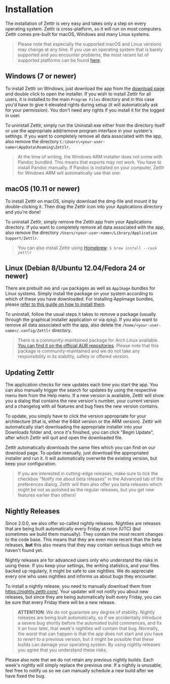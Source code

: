 # Installation

The installation of Zettlr is very easy and takes only a step on every operating system. Zettlr is cross-platform, so it will run on most computers. Zettlr comes pre-built for macOS, Windows and many Linux systems.

> Please note that especially the supported macOS and Linux versions may change at any time. If you use an operating system that is barely supported and you encounter problems, the most recent list of supported platforms can be found [here](https://www.electronjs.org/docs/tutorial/support#supported-platforms).

## Windows (7 or newer)

To install Zettlr on Windows, just download the app from the [download page](https://www.zettlr.com/download) and double click to open the installer. If you wish to install Zettlr for all users, it is installed to the main `Program Files` directory and in this case you'd have to give it elevated rights during setup (it will automatically ask for your permission). You don't need any rights if you install it for the logged in user.

To uninstall Zettlr, simply run the Uninstall.exe either from the directory itself or use the appropriate add/remove program interface in your system's settings. If you want to completely remove all data associated with the app, also remove the directory `C:\Users\<your-user-name>\AppData\Roaming\Zettlr`.

> At the time of writing, the Windows ARM installer does not come with Pandoc bundled. This means that exports may not work. You have to install Pandoc manually. If Pandoc is installed on your computer, Zettlr for Windows ARM will automatically use that one.

## macOS (10.11 or newer)

To install Zettlr on macOS, simply download the dmg-file and mount it by double-clicking it. Then drag the Zettlr icon into your Applications directory and you're done!

To uninstall Zettlr, simply remove the Zettlr.app from your Applications directory. If you want to completely remove all data associated with the app, also remove the directory `/Users/<your-user-name>/Library/Application Support/Zettlr`.

> You can also install Zettlr using [Homebrew](https://formulae.brew.sh/cask/zettlr): `$ brew install --cask zettlr`

## Linux (Debian 8/Ubuntu 12.04/Fedora 24 or newer)

There are prebuilt `deb` and `rpm` packages as well as `AppImage` bundles for Linux systems. Simply install the package on your system according to which of these you have downloaded. For installing AppImage bundles, please [refer to this guide on how to install them](https://appimage.org/).

To uninstall, follow the usual steps it takes to remove a package (usually through the graphical installer application or via `dpkg`). If you also want to remove all data associated with the app, also delete the `/home/<your-user-name>/.config/Zettlr` directory.

> There is a community-maintained package for Arch Linux available. [You can find it on the official AUR repositories](https://aur.archlinux.org/packages/zettlr-bin/). Please note that this package is community-maintained and we do not take any responsibility in its stability, safety or offered version.

## Updating Zettlr

The application checks for new updates each time you start the app. You can also manually trigger the search for updates by using the respective menu item from the Help menu. If a new version is available, Zettlr will show you a dialog that contains the new version's number, your current version and a changelog with all features and bug fixes the new version contains.

To update, you simply have to click the version appropriate for your architecture (that is, either the 64bit version or the ARM version). Zettlr will automatically start downloading the appropriate installer into your Downloads folder and, once it's finished, you can click "Begin Update", after which Zettlr will quit and open the downloaded file.

Zettlr automatically downloads the same files which you can find on our download page. To update manually, just download the appropriated installer and run it. It will automatically overwrite the existing version, but keep your configuration.

> If you are interested in cutting-edge releases, make sure to tick the checkbox "Notify me about beta releases" in the Advanced tab of the preferences dialog. Zettlr will then also offer you beta releases which might be not as polished as the regular releases, but you get new features earlier than others!

## Nightly Releases

Since 2.0.0, we also offer so-called nightly releases. Nightlies are releases that are being built automatically every Friday at noon (UTC) (but sometimes we build them manually). They contain the most recent changes to the code base. This means that they are even more recent than the beta releases, **but** this also means that they may contain serious bugs which we haven't found yet.

Nightly releases are for advanced users only who understand the risks in using these. If you keep your settings, the writing statistics, and your files backed up regularly, it might be safe to use nightlies. We do appreciate every one who uses nightlies and informs us about bugs they encounter.

To install a nightly release, you need to manually download them from <https://nightly.zettlr.com/>. Your updater will not notify you about new releases, but since they are being automatically built every Friday, you can be sure that every Friday there will be a new release.

> **ATTENTION**: We do not guarantee any degree of stability. Nightly releases are being built automatically, so if we accidentally introduce a severe bug shortly before the automated build commences, and fix it an hour later, that week's nightlies _will_ contain that bug. Normally, the worst that can happen is that the app does not start and you have to revert to a previous version, but it might be possible that these builds can damage your operating system. By using nightly releases you agree that you understand these risks.

Please also note that we do not retain any previous nightly builds. Each week's nightly will simply replace the previous one. If a nightly is unusable, feel free to notify us so we can manually schedule a new build after we have fixed the bug.
